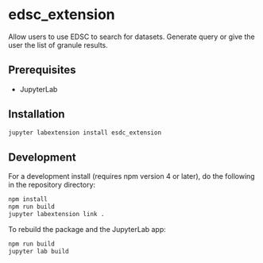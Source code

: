 # edsc_extension

Allow users to use EDSC to search for datasets. Generate query or give the user the list of granule results.


## Prerequisites

* JupyterLab

## Installation

```bash
jupyter labextension install esdc_extension
```

## Development

For a development install (requires npm version 4 or later), do the following in the repository directory:

```bash
npm install
npm run build
jupyter labextension link .
```

To rebuild the package and the JupyterLab app:

```bash
npm run build
jupyter lab build
```

